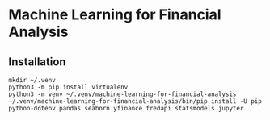 # Machine Learning for Financial Analysis

## Installation

    mkdir ~/.venv
    python3 -m pip install virtualenv
    python3 -m venv ~/.venv/machine-learning-for-financial-analysis
    ~/.venv/machine-learning-for-financial-analysis/bin/pip install -U pip python-dotenv pandas seaborn yfinance fredapi statsmodels jupyter
